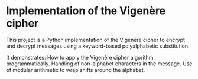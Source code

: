 # Implementation of the Vigenère cipher

This project is a Python implementation of the Vigenère cipher to encrypt and decrypt messages using a keyword-based polyalphabetic substitution.

It demonstrates:
How to apply the Vigenère cipher algorithm programmatically.
Handling of non-alphabet characters in the message.
Use of modular arithmetic to wrap shifts around the alphabet.
